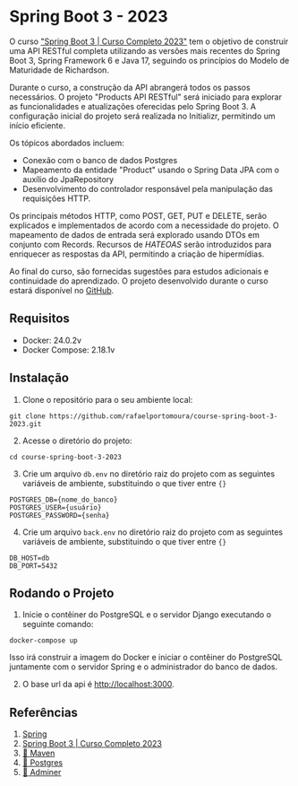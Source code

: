 # Spring Boot 3 - 2023

O curso ["Spring Boot 3 | Curso Completo 2023"](https://www.youtube.com/watch?v=wlYvA2b1BWI&t=4918s&ab_channel=MichelliBrito) tem o objetivo de construir uma API RESTful completa utilizando as versões mais recentes do Spring Boot 3, Spring Framework 6 e Java 17, seguindo os princípios do Modelo de Maturidade de Richardson. 

Durante o curso, a construção da API abrangerá todos os passos necessários. O projeto "Products API RESTful" será iniciado para explorar as funcionalidades e atualizações oferecidas pelo Spring Boot 3. A configuração inicial do projeto será realizada no Initializr, permitindo um início eficiente. 

Os tópicos abordados incluem:
- Conexão com o banco de dados Postgres
- Mapeamento da entidade "Product" usando o Spring Data JPA com o auxílio do JpaRepository
- Desenvolvimento do controlador responsável pela manipulação das requisições HTTP. 

Os principais métodos HTTP, como POST, GET, PUT e DELETE, serão explicados e implementados de acordo com a necessidade do projeto. O mapeamento de dados de entrada será explorado usando DTOs em conjunto com Records. Recursos de _HATEOAS_ serão introduzidos para enriquecer as respostas da API, permitindo a criação de hipermídias. 

Ao final do curso, são fornecidas sugestões para estudos adicionais e continuidade do aprendizado. O projeto desenvolvido durante o curso estará disponível no [GitHub](https://github.com/MichelliBrito/springboot-api-ebook). 

## Requisitos

- Docker: 24.0.2v
- Docker Compose: 2.18.1v

## Instalação

1. Clone o repositório para o seu ambiente local:

```shell
git clone https://github.com/rafaelportomoura/course-spring-boot-3-2023.git
```

2. Acesse o diretório do projeto:

```shell
cd course-spring-boot-3-2023
```

3. Crie um arquivo `db.env` no diretório raiz do projeto com as seguintes variáveis de ambiente, substituindo o que tiver entre `{}`

```.env
POSTGRES_DB={nome_do_banco}
POSTGRES_USER={usuário}
POSTGRES_PASSWORD={senha}
```

4. Crie um arquivo `back.env` no diretório raiz do projeto com as seguintes variáveis de ambiente, substituindo o que tiver entre `{}`

```.env
DB_HOST=db
DB_PORT=5432
```

## Rodando o Projeto

1. Inicie o contêiner do PostgreSQL e o servidor Django executando o seguinte comando:

```shell
docker-compose up
```

Isso irá construir a imagem do Docker e iniciar o contêiner do PostgreSQL juntamente com o servidor Spring e o administrador do banco de dados.

2. O base url da api é [http://localhost:3000](http://localhost:3000).


## Referências

1. [Spring](https://spring.io/)
2. [Spring Boot 3 | Curso Completo 2023](https://www.youtube.com/watch?v=wlYvA2b1BWI&t=4918s&ab_channel=MichelliBrito)
3. [🐋 Maven](https://hub.docker.com/_/maven)
4. [🐋 Postgres](https://hub.docker.com/_/postgres)
5. [🐋 Adminer](https://hub.docker.com/_/adminer)
